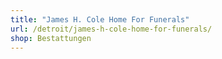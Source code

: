 ```yaml
---
title: "James H. Cole Home For Funerals"
url: /detroit/james-h-cole-home-for-funerals/
shop: Bestattungen
---
```


